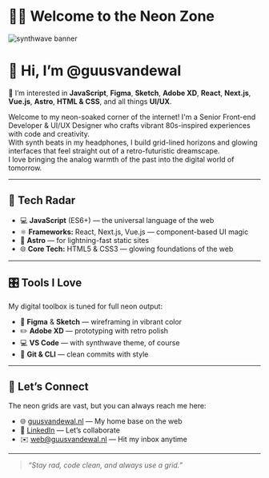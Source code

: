 # 🌆👾 Welcome to the Neon Zone

![synthwave banner](https://media0.giphy.com/media/v1.Y2lkPTc5MGI3NjExbW02YTBqcXg1cnp1cHRqcmNhZjdjdXlleW0yaDF5anF6dGlvNnZndiZlcD12MV9pbnRlcm5hbF9naWZfYnlfaWQmY3Q9Zw/jx4jKhrKvifvCZtyN5/giphy.gif)

# 👋 Hi, I’m @guusvandewal

👀 I’m interested in **JavaScript**, **Figma**, **Sketch**, **Adobe XD**, **React**, **Next.js**, **Vue.js**, **Astro**, **HTML & CSS**, and all things **UI/UX**.

Welcome to my neon-soaked corner of the internet! I'm a Senior Front-end Developer & UI/UX Designer who crafts vibrant 80s-inspired experiences with code and creativity.  
With synth beats in my headphones, I build grid-lined horizons and glowing interfaces that feel straight out of a retro-futuristic dreamscape.  
I love bringing the analog warmth of the past into the digital world of tomorrow.

---

## 🔮 Tech Radar

- 💻 **JavaScript** (ES6+) — the universal language of the web  
- ⚛️ **Frameworks:** React, Next.js, Vue.js — component-based UI magic  
- 🚀 **Astro** — for lightning-fast static sites  
- 🌐 **Core Tech:** HTML5 & CSS3 — glowing foundations of the web  

---

## 🎛️ Tools I Love

My digital toolbox is tuned for full neon output:

- 🎨 **Figma** & **Sketch** — wireframing in vibrant color  
- ✏️ **Adobe XD** — prototyping with retro polish  
- 💻 **VS Code** — with synthwave theme, of course  
- 🔧 **Git & CLI** — clean commits with style  

---

## 🌌 Let’s Connect

The neon grids are vast, but you can always reach me here:

- 🌐 [guusvandewal.nl](https://www.guusvandewal.nl) — My home base on the web  
- 🤝 [LinkedIn](https://www.linkedin.com/in/guusvandewal) — Let’s collaborate  
- ✉️ [web@guusvandewal.nl](mailto:web@guusvandewal.nl) — Hit my inbox anytime  

---

> *“Stay rad, code clean, and always use a grid.”*
